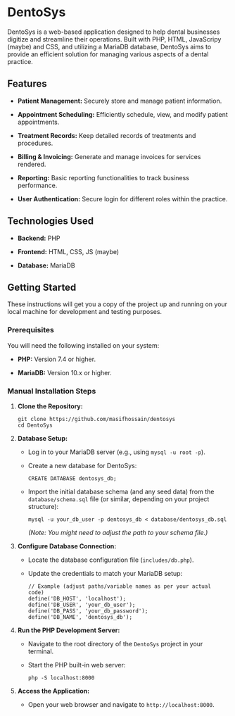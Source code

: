 # DentoSys

DentoSys is a web-based application designed to help dental businesses digitize and streamline their operations. Built with PHP, HTML, JavaScripy (maybe) and CSS, and utilizing a MariaDB database, DentoSys aims to provide an efficient solution for managing various aspects of a dental practice.

## Features

* **Patient Management:** Securely store and manage patient information.

* **Appointment Scheduling:** Efficiently schedule, view, and modify patient appointments.

* **Treatment Records:** Keep detailed records of treatments and procedures.

* **Billing & Invoicing:** Generate and manage invoices for services rendered.

* **Reporting:** Basic reporting functionalities to track business performance.

* **User Authentication:** Secure login for different roles within the practice.

## Technologies Used

* **Backend:** PHP

* **Frontend:** HTML, CSS, JS (maybe)

* **Database:** MariaDB

## Getting Started

These instructions will get you a copy of the project up and running on your local machine for development and testing purposes.

### Prerequisites

You will need the following installed on your system:

* **PHP:** Version 7.4 or higher.

* **MariaDB:** Version 10.x or higher.

### Manual Installation Steps

1.  **Clone the Repository:**

    ```
    git clone https://github.com/masifhossain/dentosys
    cd DentoSys
    ```

2.  **Database Setup:**

    * Log in to your MariaDB server (e.g., using `mysql -u root -p`).

    * Create a new database for DentoSys:

        ```
        CREATE DATABASE dentosys_db;
        ```

    * Import the initial database schema (and any seed data) from the `database/schema.sql` file (or similar, depending on your project structure):

        ```
        mysql -u your_db_user -p dentosys_db < database/dentosys_db.sql
        ```

        *(Note: You might need to adjust the path to your schema file.)*

3.  **Configure Database Connection:**

    * Locate the database configuration file (`includes/db.php`).

    * Update the credentials to match your MariaDB setup:

        ```
        // Example (adjust paths/variable names as per your actual code)
        define('DB_HOST', 'localhost');
        define('DB_USER', 'your_db_user');
        define('DB_PASS', 'your_db_password');
        define('DB_NAME', 'dentosys_db');
        ```

4.  **Run the PHP Development Server:**

    * Navigate to the root directory of the `DentoSys` project in your terminal.

    * Start the PHP built-in web server:

        ```
        php -S localhost:8000
        ```

5.  **Access the Application:**

    * Open your web browser and navigate to `http://localhost:8000`.

